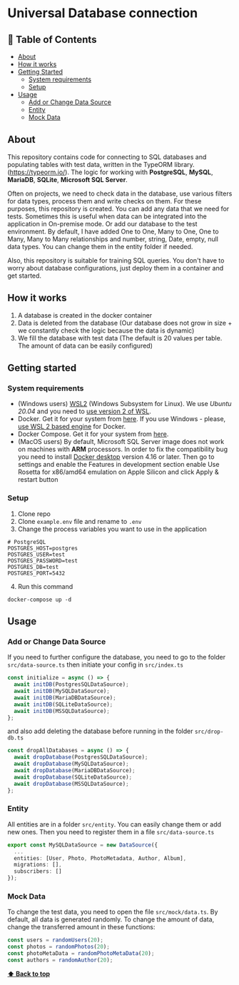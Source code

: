 # Universal Database connection <a id="title"></a>

## 📝 Table of Contents

- [About](#about)
- [How it works](#how_it_works)
- [Getting Started](#getting_started)
  - [System requirements](#system_requirements)
  - [Setup](#setup)
- [Usage](#usage)
  - [Add or Change Data Source](#data_source)
  - [Entity](#entity)
  - [Mock Data](#mock_data)

## About <a id="about"></a>
This repository contains code for connecting to SQL databases and populating tables with test data, written in the TypeORM library. (https://typeorm.io/). The logic for working with **PostgreSQL**, **MySQL**, **MariaDB**, **SQLite**, **Microsoft SQL Server**.

Often on projects, we need to check data in the database, use various filters for data types, process them and write checks on them. For these purposes, this repository is created. You can add any data that we need for tests. Sometimes this is useful when data can be integrated into the application in On-premise mode. Or add our database to the test environment. By default, I have added One to One, Many to One, One to Many, Many to Many relationships and number, string, Date, empty, null data types. You can change them in the entity folder if needed.

Also, this repository is suitable for training SQL queries. You don't have to worry about database configurations, just deploy them in a container and get started.

## How it works <a id="how_it_works"></a>
1. A database is created in the docker container
2. Data is deleted from the database (Our database does not grow in size + we constantly check the logic because the data is dynamic)
3. We fill the database with test data (The default is 20 values per table. The amount of data can be easily configured)

## Getting started <a id="getting_started"></a>
### System requirements <a id="system_requirements"></a>
- (Windows users) [WSL2](https://docs.microsoft.com/en-us/windows/wsl/install) (Windows Subsystem for Linux). We use *Ubuntu 20.04* and you need to [use version 2 of WSL](https://docs.microsoft.com/en-us/windows/wsl/install#upgrade-version-from-wsl-1-to-wsl-2).
- Docker. Get it for your system from [here](https://docs.docker.com/get-docker/). If you use Windows - please, [use WSL 2 based engine](https://docs.docker.com/desktop/windows/wsl/) for Docker.
- Docker Compose. Get it for your system from [here](https://docs.docker.com/compose/install/).
- (MacOS users) By default, Microsoft SQL Server image does not work on machines with **ARM** processors. In order to fix the compatibility bug you need to install [Docker desktop](https://docs.docker.com/desktop/install/mac-install/) version 4.16 or later. Then go to settings and enable the Features in development section enable Use Rosetta for x86/amd64 emulation on Apple Silicon and click Apply & restart button

### Setup <a id="setup"></a>
1. Clone repo
2. Clone `example.env` file and rename to `.env`
3. Change the process variables you want to use in the application
```
# PostgreSQL
POSTGRES_HOST=postgres
POSTGRES_USER=test
POSTGRES_PASSWORD=test
POSTGRES_DB=test
POSTGRES_PORT=5432
```
4. Run this command
```
docker-compose up -d
```

## Usage <a id="usage"></a>

### Add or Change Data Source <a id="data_source"></a>
If you need to further configure the database, you need to go to the folder `src/data-source.ts` then initiate your config in `src/index.ts`
```typescript
const initialize = async () => {
  await initDB(PostgresSQLDataSource);
  await initDB(MySQLDataSource);
  await initDB(MariaDBDataSource);
  await initDB(SQLiteDataSource);
  await initDB(MSSQLDataSource);
};
```
and also add deleting the database before running in the folder `src/drop-db.ts`
```typescript
const dropAllDatabases = async () => {
  await dropDatabase(PostgresSQLDataSource);
  await dropDatabase(MySQLDataSource);
  await dropDatabase(MariaDBDataSource);
  await dropDatabase(SQLiteDataSource);
  await dropDatabase(MSSQLDataSource);
};
```

### Entity <a id="entity"></a>
All entities are in a folder `src/entity`. You can easily change them or add new ones. Then you need to register them in a file `src/data-source.ts`
```typescript
export const MySQLDataSource = new DataSource({
  ...
  entities: [User, Photo, PhotoMetadata, Author, Album],
  migrations: [],
  subscribers: []
});
```

### Mock Data <a id="mock_data"></a>
To change the test data, you need to open the file `src/mock/data.ts`. By default, all data is generated randomly. To change the amount of data, change the transferred amount in these functions:
```typescript
const users = randomUsers(20);
const photos = randomPhotos(20);
const photoMetaData = randomPhotoMetaData(20);
const authors = randomAuthor(20);
```

**[⬆ Back to top](#title)**
